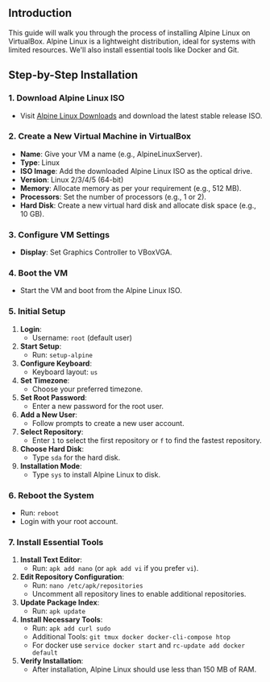 ## Introduction

This guide will walk you through the process of installing Alpine Linux on VirtualBox. Alpine Linux is a lightweight distribution, ideal for systems with limited resources. We'll also install essential tools like Docker and Git.

## Step-by-Step Installation

### 1. Download Alpine Linux ISO

- Visit [Alpine Linux Downloads](https://alpinelinux.org/downloads/) and download the latest stable release ISO.

### 2. Create a New Virtual Machine in VirtualBox

- **Name**: Give your VM a name (e.g., AlpineLinuxServer).
- **Type**: Linux
- **ISO Image**: Add the downloaded Alpine Linux ISO as the optical drive.
- **Version**: Linux 2/3/4/5 (64-bit)
- **Memory**: Allocate memory as per your requirement (e.g., 512 MB).
- **Processors**: Set the number of processors (e.g., 1 or 2).
- **Hard Disk**: Create a new virtual hard disk and allocate disk space (e.g., 10 GB).

### 3. Configure VM Settings

- **Display**: Set Graphics Controller to VBoxVGA.

### 4. Boot the VM

- Start the VM and boot from the Alpine Linux ISO.

### 5. Initial Setup

1. **Login**:
    - Username: `root` (default user)
2. **Start Setup**:
    - Run: `setup-alpine`
3. **Configure Keyboard**:
    - Keyboard layout: `us`
4. **Set Timezone**:
    - Choose your preferred timezone.
5. **Set Root Password**:
    - Enter a new password for the root user.
6. **Add a New User**:
    - Follow prompts to create a new user account.
7. **Select Repository**:
    - Enter `1` to select the first repository or `f` to find the fastest repository.
8. **Choose Hard Disk**:
    - Type `sda` for the hard disk.
9. **Installation Mode**:
    - Type `sys` to install Alpine Linux to disk.

### 6. Reboot the System

- Run: `reboot`
- Login with your root account.

### 7. Install Essential Tools

1. **Install Text Editor**:
    - Run: `apk add nano` (or `apk add vi` if you prefer `vi`).
2. **Edit Repository Configuration**:
    - Run: `nano /etc/apk/repositories`
    - Uncomment all repository lines to enable additional repositories.
3. **Update Package Index**:
    - Run: `apk update`
4. **Install Necessary Tools**:
    - Run: `apk add curl sudo`
    - Additional Tools: `git tmux docker docker-cli-compose htop`
	- For docker use `service docker start` and `rc-update add docker default`
8. **Verify Installation**:
    - After installation, Alpine Linux should use less than 150 MB of RAM.